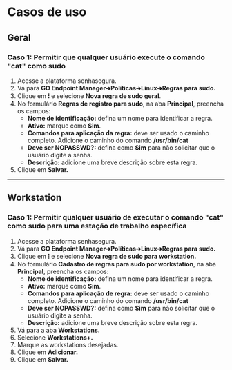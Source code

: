 # Casos de uso

## Geral

### Caso 1: Permitir que qualquer usuário execute o comando **"cat"** como sudo

1. Acesse a plataforma senhasegura.
2. Vá para **GO Endpoint Manager➔Políticas➔Linux➔Regras para sudo.**
3. Clique em **⁝** e selecione **Nova regra de sudo geral**.
4. No formulário **Regras de registro para sudo**, na aba **Principal**, preencha os campos:
    * **Nome de identificação:** defina um nome para identificar a regra.
    * **Ativo:** marque como **Sim**.
    * **Comandos para aplicação da regra:** deve ser usado o caminho completo. Adicione o caminho do comando **/usr/bin/cat**
    * **Deve ser NOPASSWD?:** defina como **Sim** para não solicitar que o usuário digite a senha.
    * **Descrição:** adicione uma breve descrição sobre esta regra.
5. Clique em **Salvar.**


* * *

## Workstation
### Caso 1: Permitir qualquer usuário de executar o comando **"cat"** como sudo para uma estação de trabalho específica

1. Acesse a plataforma senhasegura.
2. Vá para **GO Endpoint Manager➔Políticas➔Linux➔Regras para sudo.**
3. Clique em **⁝** e selecione **Nova regra de sudo para workstation.**
4. No formulário **Cadastro de regras para sudo por workstation**, na aba **Principal**, preencha os campos:
    * **Nome de identificação:** defina um nome para identificar a regra.
    * **Ativo:** marque como **Sim**.
    * **Comandos para aplicação de regra:** deve ser usado o caminho completo. Adicione o caminho do comando **/usr/bin/cat**
    * **Deve ser NOPASSWD?:** defina como **Sim** para não solicitar que o usuário digite a senha.
    * **Descrição:** adicione uma breve descrição sobre esta regra.
6. Vá para a aba **Workstations.**
7. Selecione **Workstations+.**
8. Marque as workstations desejadas.
9. Clique em **Adicionar.**
10. Clique em **Salvar.**



